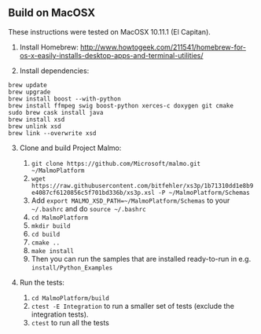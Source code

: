 
## Build on MacOSX ##

These instructions were tested on MacOSX 10.11.1 (El Capitan).

1. Install Homebrew: http://www.howtogeek.com/211541/homebrew-for-os-x-easily-installs-desktop-apps-and-terminal-utilities/

2. Install dependencies:

  ```
  brew update
  brew upgrade
  brew install boost --with-python
  brew install ffmpeg swig boost-python xerces-c doxygen git cmake
  sudo brew cask install java
  brew install xsd
  brew unlink xsd
  brew link --overwrite xsd
  ```

3. Clone and build Project Malmo:
    1. `git clone https://github.com/Microsoft/malmo.git ~/MalmoPlatform`  
    2. `wget https://raw.githubusercontent.com/bitfehler/xs3p/1b71310dd1e8b9e4087cf6120856c5f701bd336b/xs3p.xsl -P ~/MalmoPlatform/Schemas`
    3. Add `export MALMO_XSD_PATH=~/MalmoPlatform/Schemas` to your `~/.bashrc` and do `source ~/.bashrc`
    3. `cd MalmoPlatform`
    4. `mkdir build`
    5. `cd build`
    6. `cmake ..`
    7. `make install`
    8. Then you can run the samples that are installed ready-to-run in e.g. `install/Python_Examples`

4. Run the tests:
    1. `cd MalmoPlatform/build`
    2. `ctest -E Integration` to run a smaller set of tests (exclude the integration tests).
    3. `ctest` to run all the tests
